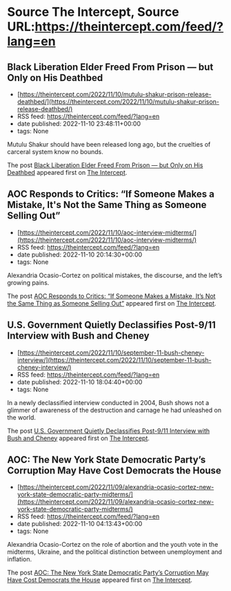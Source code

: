 # Source The Intercept, Source URL:https://theintercept.com/feed/?lang=en

## Black Liberation Elder Freed From Prison — but Only on His Deathbed
 - [https://theintercept.com/2022/11/10/mutulu-shakur-prison-release-deathbed/](https://theintercept.com/2022/11/10/mutulu-shakur-prison-release-deathbed/)
 - RSS feed: https://theintercept.com/feed/?lang=en
 - date published: 2022-11-10 23:48:11+00:00
 - tags: None

<p>Mutulu Shakur should have been released long ago, but the cruelties of carceral system know no bounds.</p>
<p>The post <a href="https://theintercept.com/2022/11/10/mutulu-shakur-prison-release-deathbed/" rel="nofollow">Black Liberation Elder Freed From Prison — but Only on His Deathbed</a> appeared first on <a href="https://theintercept.com" rel="nofollow">The Intercept</a>.</p>

## AOC Responds to Critics: “If Someone Makes a Mistake, It's Not the Same Thing as Someone Selling Out”
 - [https://theintercept.com/2022/11/10/aoc-interview-midterms/](https://theintercept.com/2022/11/10/aoc-interview-midterms/)
 - RSS feed: https://theintercept.com/feed/?lang=en
 - date published: 2022-11-10 20:14:30+00:00
 - tags: None

<p>Alexandria Ocasio-Cortez on political mistakes, the discourse, and the left’s growing pains.</p>
<p>The post <a href="https://theintercept.com/2022/11/10/aoc-interview-midterms/" rel="nofollow">AOC Responds to Critics: “If Someone Makes a Mistake, It&#8217;s Not the Same Thing as Someone Selling Out”</a> appeared first on <a href="https://theintercept.com" rel="nofollow">The Intercept</a>.</p>

## U.S. Government Quietly Declassifies Post-9/11 Interview with Bush and Cheney
 - [https://theintercept.com/2022/11/10/september-11-bush-cheney-interview/](https://theintercept.com/2022/11/10/september-11-bush-cheney-interview/)
 - RSS feed: https://theintercept.com/feed/?lang=en
 - date published: 2022-11-10 18:04:40+00:00
 - tags: None

<p>In a newly declassified interview conducted in 2004, Bush shows not a glimmer of awareness of the destruction and carnage he had unleashed on the world.</p>
<p>The post <a href="https://theintercept.com/2022/11/10/september-11-bush-cheney-interview/" rel="nofollow">U.S. Government Quietly Declassifies Post-9/11 Interview with Bush and Cheney</a> appeared first on <a href="https://theintercept.com" rel="nofollow">The Intercept</a>.</p>

## AOC: The New York State Democratic Party’s Corruption May Have Cost Democrats the House
 - [https://theintercept.com/2022/11/09/alexandria-ocasio-cortez-new-york-state-democratic-party-midterms/](https://theintercept.com/2022/11/09/alexandria-ocasio-cortez-new-york-state-democratic-party-midterms/)
 - RSS feed: https://theintercept.com/feed/?lang=en
 - date published: 2022-11-10 04:13:43+00:00
 - tags: None

<p>Alexandria Ocasio-Cortez on the role of abortion and the youth vote in the midterms, Ukraine, and the political distinction between unemployment and inflation.</p>
<p>The post <a href="https://theintercept.com/2022/11/09/alexandria-ocasio-cortez-new-york-state-democratic-party-midterms/" rel="nofollow">AOC: The New York State Democratic Party’s Corruption May Have Cost Democrats the House</a> appeared first on <a href="https://theintercept.com" rel="nofollow">The Intercept</a>.</p>
